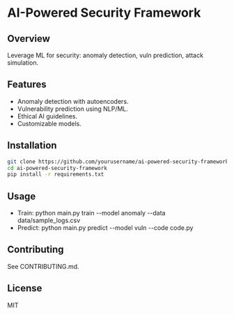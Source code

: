 # AI-Powered Security Framework

## Overview
Leverage ML for security: anomaly detection, vuln prediction, attack simulation.

## Features
- Anomaly detection with autoencoders.
- Vulnerability prediction using NLP/ML.
- Ethical AI guidelines.
- Customizable models.

## Installation
```bash
git clone https://github.com/yourusername/ai-powered-security-framework.git
cd ai-powered-security-framework
pip install -r requirements.txt
```

## Usage
- Train: python main.py train --model anomaly --data data/sample_logs.csv
- Predict: python main.py predict --model vuln --code code.py

## Contributing
See CONTRIBUTING.md.

## License
MIT